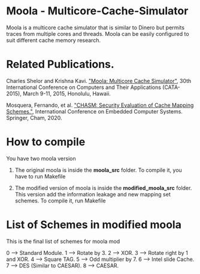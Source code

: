 # Moola - Multicore-Cache-Simulator

Moola is a multicore cache simulator that is similar to Dinero but permits traces from multiple cores and threads. Moola can be easily configured to suit different cache memory research.

# Related Publications.

Charles Shelor and Krishna Kavi. ["Moola: Multicore Cache Simulator"](https://csrl.cse.unt.edu/kavi/Research/CATA-2015.pdf), 30th International Conference on Computers and Their Applications (CATA-2015), March 9-11, 2015, Honolulu, Hawaii.

Mosquera, Fernando, et al. ["CHASM: Security Evaluation of Cache Mapping Schemes."](https://link.springer.com/chapter/10.1007/978-3-030-60939-9_17), International Conference on Embedded Computer Systems. Springer, Cham, 2020.

# How to compile

You have two moola version

1) The original moola is inside the **moola_src** folder. To compile it, you have to run Makefile

2) The modified version of moola is inside the **modified_moola_src** folder. This version add the information leakage and new mapping set schemes. To compile it, run Makefile

# List of Schemes in modified moola

This is the final list of schemes for moola mod

0 --> Standard Module.
1 --> Rotate by 3.
2 --> XOR.
3 --> Rotate right by 1 and XOR.
4 --> Square TAG.
5 --> Odd multiplier by 7.
6 --> Intel slide Cache.
7 --> DES (Similar to CAESAR).
8 --> CAESAR.
